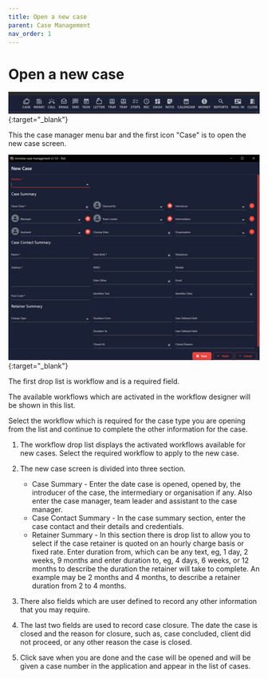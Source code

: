 ```yaml
---
title: Open a new case
parent: Case Management
nav_order: 1
---
```


# Open a new case

<!-- prettier-ignore -->
[![Menu](/assets/images/menu.png)](/assets/images/menu.png){:target="_blank"}

This the case manager menu bar and the first icon "Case" is to open the new case screen.

<!-- prettier-ignore -->
[![New Case](/assets/images/new-case.png)](/assets/images/new-case.png){:target="_blank"}

The first drop list is workflow and is a required field.

The available workflows which are activated in the workflow designer will be shown in this list.

Select the workflow which is required for the case type you are opening from the list and continue to complete the other information for the case.

1. The workflow drop list displays the activated workflows available for new cases. Select the required workflow to apply to the new case.
2. The new case screen is divided into three section.

   - Case Summary - Enter the date case is opened, opened by, the introducer of the case, the intermediary or organisation if any.
     Also enter the case manager, team leader and assistant to the case manager.
   - Case Contact Summary - In the case summary section, enter the case contact and their details and credentials.
   - Retainer Summary - In this section there is drop list to allow you to select if the case retainer is quoted on an hourly charge basis or fixed rate.
     Enter duration from, which can be any text, eg, 1 day, 2 weeks, 9 months and enter duration to, eg, 4 days, 6 weeks, or 12 months to describe the duration the retainer will take to complete.
     An example may be 2 months and 4 months, to describe a retainer duration from 2 to 4 months.

3. There also fields which are user defined to record any other information that you may require.
4. The last two fields are used to record case closure.
   The date the case is closed and the reason for closure, such as, case concluded, client did not proceed, or any other reason the case is closed.
5. Click save when you are done and the case will be opened and will be given a case number in the application and appear in the list of cases.
